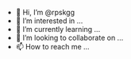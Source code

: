 - 👋 Hi, I’m @rpskgg
- 👀 I’m interested in ...
- 🌱 I’m currently learning ...
- 💞️ I’m looking to collaborate on ...
- 📫 How to reach me ...

<!---
rpskgg/rpskgg is a ✨ special ✨ repository because its `README.md` (this file) appears on your GitHub profile.
You can click the Preview link to take a look at your changes.
--->
